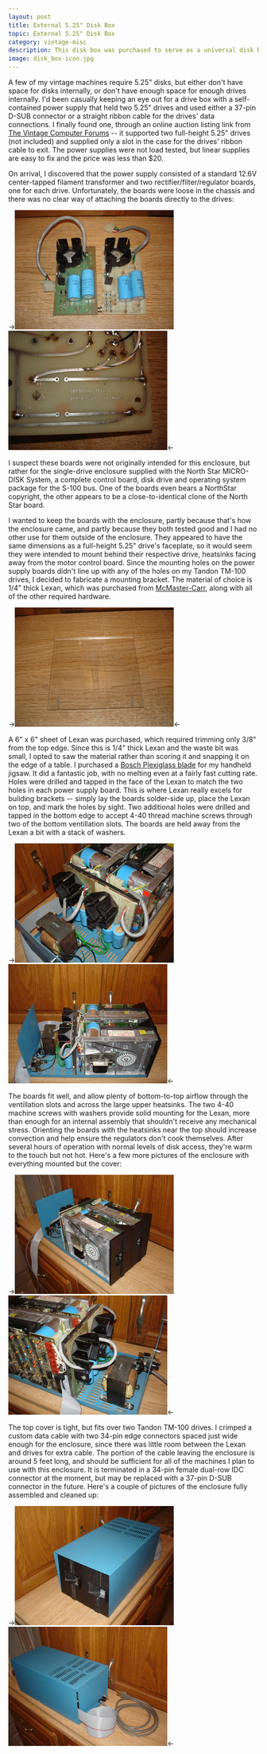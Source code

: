 ```yaml
---
layout: post
title: External 5.25" Disk Box
topic: External 5.25" Disk Box
category: vintage-misc
description: This disk box was purchased to serve as a universal disk box for various projects. It came without drives and required a bit of creativity to safely mount both linear power supply boards.
image: disk_box-icon.jpg
---
```


A few of my vintage machines require 5.25" disks, but either don't have space for disks internally, or don't have enough space for enough drives internally. I'd been casually keeping an eye out for a drive box with a self-contained power supply that held two 5.25" drives and used either a 37-pin D-SUB connector or a straight ribbon cable for the drives' data connections. I finally found one, through an online auction listing link from [The Vintage Computer Forums](http://www.vintage-computer.com/vcforum/forum.php) -- it supported two full-height 5.25" drives (not included) and supplied only a slot in the case for the drives' ribbon cable to exit. The power supplies were not load tested, but linear supplies are easy to fix and the price was less than $20.

On arrival, I discovered that the power supply consisted of a standard 12.6V center-tapped filament transformer and two rectifier/filter/regulator boards, one for each drive. Unfortunately, the boards were loose in the chassis and there was no clear way of attaching the boards directly to the drives:

->[![Power supply boards](/images/vintage-misc/disk_box/scaled/supplies_front.jpg)](/images/vintage-misc/disk_box/supplies_front.jpg) [![North Star copyright](/images/vintage-misc/disk_box/scaled/northstar.jpg)](/images/vintage-misc/disk_box/northstar.jpg)<-

I suspect these boards were not originally intended for this enclosure, but rather for the single-drive enclosure supplied with the North Star MICRO-DISK System, a complete control board, disk drive and operating system package for the S-100 bus. One of the boards even bears a NorthStar copyright, the other appears to be a close-to-identical clone of the North Star board.

I wanted to keep the boards with the enclosure, partly because that's how the enclosure came, and partly because they both tested good and I had no other use for them outside of the enclosure. They appeared to have the same dimensions as a full-height 5.25" drive's faceplate, so it would seem they were intended to mount behind their respective drive, heatsinks facing away from the motor control board. Since the mounting holes on the power supply boards didn't line up with any of the holes on my Tandon TM-100 drives, I decided to fabricate a mounting bracket. The material of choice is 1/4" thick Lexan, which was purchased from [McMaster-Carr](http://www.mcmaster.com), along with all of the other required hardware.

->[![Lexan mouting bracket](/images/vintage-misc/disk_box/scaled/lexan.jpg)](/images/vintage-misc/disk_box/lexan.jpg)<-

A 6" x 6" sheet of Lexan was purchased, which required trimming only 3/8" from the top edge. Since this is 1/4" thick Lexan and the waste bit was small, I opted to saw the material rather than scoring it and snapping it on the edge of a table. I purchased a [Bosch Plexiglass blade](http://www.boschtools.com/Products/Accessories/Pages/BoschAccessoryDetail.aspx?pid=T102BF#specs) for my handheld jigsaw. It did a fantastic job, with no melting even at a fairly fast cutting rate. Holes were drilled and tapped in the face of the Lexan to match the two holes in each power supply board. This is where Lexan really excels for building brackets -- simply lay the boards solder-side up, place the Lexan on top, and mark the holes by sight. Two additional holes were drilled and tapped in the bottom edge to accept 4-40 thread machine screws through two of the bottom ventillation slots. The boards are held away from the Lexan a bit with a stack of washers.

->[![Boards mounted](/images/vintage-misc/disk_box/scaled/boards_installed_back.jpg)](/images/vintage-misc/disk_box/boards_installed_back.jpg) [![Boards installed](/images/vintage-misc/disk_box/scaled/boards_installed_side.jpg)](/images/vintage-misc/disk_box/boards_installed_side.jpg)<-

The boards fit well, and allow plenty of bottom-to-top airflow through the ventillation slots and across the large upper heatsinks. The two 4-40 machine screws with washers provide solid mounting for the Lexan, more than enough for an internal assembly that shouldn't receive any mechanical stress. Orienting the boards with the heatsinks near the top should increase convection and help ensure the regulators don't cook themselves. After several hours of operation with normal levels of disk access, they're warm to the touch but not hot. Here's a few more pictures of the enclosure with everything mounted but the cover:

->[![Drives from the front](/images/vintage-misc/disk_box/scaled/drives_front.jpg)](/images/vintage-misc/disk_box/drives_front.jpg) [![Drives from the back](/images/vintage-misc/disk_box/scaled/drives_cables.jpg)](/images/vintage-misc/disk_box/drives_cables.jpg)<-

The top cover is tight, but fits over two Tandon TM-100 drives. I crimped a custom data cable with two 34-pin edge connectors spaced just wide enough for the enclosure, since there was little room between the Lexan and drives for extra cable. The portion of the cable leaving the enclosure is around 5 feet long, and should be sufficient for all of the machines I plan to use with this enclosure. It is terminated in a 34-pin female dual-row IDC connector at the moment, but may be replaced with a 37-pin D-SUB connector in the future. Here's a couple of pictures of the enclosure fully assembled and cleaned up:

->[![Finished enclosure front](/images/vintage-misc/disk_box/scaled/finished_front.jpg)](/images/vintage-misc/disk_box/finished_front.jpg) [![Finished enclosure back](/images/vintage-misc/disk_box/scaled/finished_back.jpg)](/images/vintage-misc/disk_box/finished_back.jpg)<-